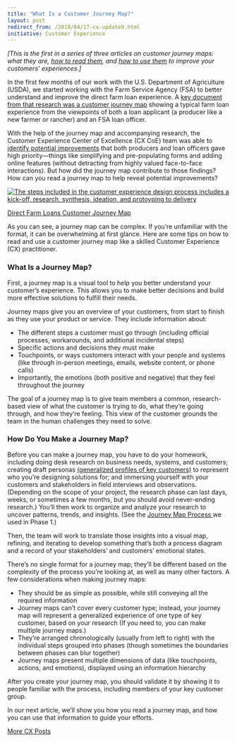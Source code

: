 ```yaml
---
title: "What Is a Customer Journey Map?"
layout: post
redirect_from: /2019/04/17-cx-update9.html
initiative: Customer Experience
---
```

<i>[This is the first in a series of three articles on customer journey maps: what they are, <a href="https://coe.gsa.gov/2019/04/24/cx-update-10.html">how to read them</a>, and <a href="https://coe.gsa.gov/2019/05/01/cx-update-11.html">how to use them</a> to improve your customers’ experiences.]</i>

In the first few months of our work with the U.S. Department of Agriculture (USDA), we started working with the Farm Service Agency (FSA) to better understand and improve the direct farm loan experience. A <a href="https://coe.gsa.gov/coe/farm-loans/index.html#journeymap">key document from that research was a customer journey map</a> showing a typical farm loan experience from the viewpoints of both a loan applicant (a producer like a new farmer or rancher) and an FSA loan officer. 

With the help of the journey map and accompanying research, the Customer Experience Center of Excellence (CX CoE) team was able to <a href="https://coe.gsa.gov/coe/farm-loans/index.html#reports">identify potential improvements</a> that both producers and loan officers gave high priority—things like simplifying and pre-populating forms and adding online features (without detracting from highly valued face-to-face interactions). But how did the journey map contribute to those findings? How can you read a journey map to help reveal potential improvements?

<a href="{{site.baseurl}}/images/direct-farm-loans-journey-map.jpg" target="_blank" rel="noopener noreferrer">
<img src="{{site.baseurl}}/images/direct-farm-loans-journey-map.jpg" alt="The steps included in the customer experience design process includes a kick-off, research, synthesis, ideation, and protoyping to delivery" class="img-responsive">

<a href="https://coe.gsa.gov/coe/farm-loans/index.html#journeymap">Direct Farm Loans Customer Journey Map</a>

As you can see, a journey map can be complex. If you’re unfamiliar with the format, it can be overwhelming at first glance. Here are some tips on how to read and use a customer journey map like a skilled Customer Experience (CX) practitioner.

<h3>What Is a Journey Map?</h3>
First, a journey map is a visual tool to help you better understand your customer’s experience. This allows you to make better decisions and build more effective solutions to fulfill their needs. 

Journey maps give you an overview of your customers, from start to finish as they use your product or service. They include information about:

- The different steps a customer must go through (including official processes, workarounds, and additional incidental steps)
- Specific actions and decisions they must make
- Touchpoints, or ways customers interact with your people and systems (like through in-person meetings, emails, website content, or phone calls)
- Importantly, the emotions (both positive and negative) that they feel throughout the journey

The goal of a journey map is to give team members a common, research-based view of what the customer is trying to do, what they’re going through, and how they’re feeling. This view of the customer grounds the team in the human challenges they need to solve. 

<h3>How Do You Make a Journey Map?</h3>
Before you can make a journey map, you have to do your homework, including doing desk research on business needs, systems, and customers; creating draft personas <a href="https://coe.gsa.gov/2018/05/21/cx-update-2.html">(generalized profiles of key customers)</a> to represent who you’re designing solutions for; and immersing yourself with your customers and stakeholders in field interviews and observations. (Depending on the scope of your project, the research phase can last days, weeks, or sometimes a few months, but you should avoid never-ending research.) You’ll then work to organize and analyze your research to uncover patterns, trends, and insights. (See the <a href="https://coe.gsa.gov/2018/05/17/cx-update-1.html"> Journey Map Process </a> we used in Phase 1.)

Then, the team will work to translate those insights into a visual map, refining, and iterating to develop something that’s both a process diagram and a record of your stakeholders’ and customers’ emotional states. 

There’s no single format for a journey map; they’ll be different based on the complexity of the process you’re looking at, as well as many other factors. A few considerations when making journey maps:

- They should be as simple as possible, while still conveying all the required information
- Journey maps can’t cover every customer type; instead, your journey map will represent a generalized experience of one type of key customer, based on your research (If you need to, you can make multiple journey maps.)
- They’re arranged chronologically (usually from left to right) with the individual steps grouped into phases (though sometimes the boundaries between phases can blur together)
- Journey maps present multiple dimensions of data (like touchpoints, actions, and emotions), displayed using an information hierarchy

After you create your journey map, you should validate it by showing it to people familiar with the process, including members of your key customer group.

In our next article, we’ll show you how you read a journey map, and how you can use that information to guide your efforts.

<a href="{{site.baseurl}}/coe/customer-experience.html#coe-updates" class="usa-button">More CX Posts</a> 
